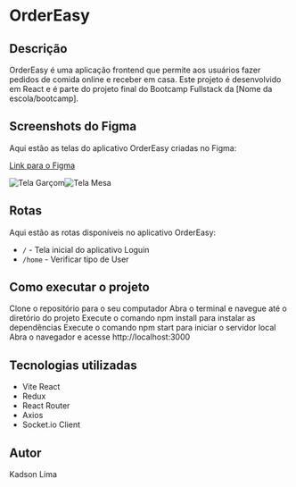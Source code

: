# OrderEasy

## Descrição
OrderEasy é uma aplicação frontend que permite aos usuários fazer pedidos de comida online e receber em casa. Este projeto é desenvolvido em React e é parte do projeto final do Bootcamp Fullstack da [Nome da escola/bootcamp].

## Screenshots do Figma
Aqui estão as telas do aplicativo OrderEasy criadas no Figma:

[Link para o Figma](https://www.figma.com/file/TbSgCHehv9wUpQ9fkGEICw/Banho-de-Pote?node-id=0-1&t=wejONWFMKLbPcMTz-0)

<div style="display: flex; align-items: center;">
    <img src="https://i.imgur.com/2cHju4s.png" alt="Tela Garçom" >
    <img src="https://i.imgur.com/E1Ruibn.png" alt="Tela Mesa">
</div>

## Rotas
Aqui estão as rotas disponíveis no aplicativo OrderEasy:

* `/` - Tela inicial do aplicativo Loguin
* `/home` - Verificar tipo de User

## Como executar o projeto
Clone o repositório para o seu computador
Abra o terminal e navegue até o diretório do projeto
Execute o comando npm install para instalar as dependências
Execute o comando npm start para iniciar o servidor local
Abra o navegador e acesse http://localhost:3000

## Tecnologias utilizadas
* Vite React
* Redux
* React Router
* Axios
* Socket.io Client

## Autor
Kadson Lima 
